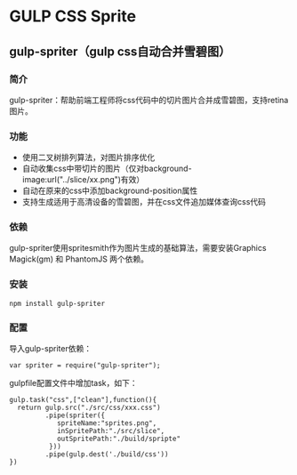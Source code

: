 GULP CSS Sprite
===============

gulp-spriter（gulp css自动合并雪碧图）
---------------------------------------

### 简介
gulp-spriter：帮助前端工程师将css代码中的切片图片合并成雪碧图，支持retina图片。

### 功能
* 使用二叉树排列算法，对图片排序优化
* 自动收集css中带切片的图片（仅对background-image:url("../slice/xx.png")有效）
* 自动在原来的css中添加background-position属性
* 支持生成适用于高清设备的雪碧图，并在css文件追加媒体查询css代码

### 依赖
gulp-spriter使用spritesmith作为图片生成的基础算法，需要安装Graphics Magick(gm) 和 PhantomJS 两个依赖。

### 安装
```
npm install gulp-spriter
```

### 配置
导入gulp-spriter依赖：

```
var spriter = require("gulp-spriter");

```

gulpfile配置文件中增加task，如下：
```
gulp.task("css",["clean"],function(){
  return gulp.src("./src/css/xxx.css")
         .pipe(spriter({
            spriteName:"sprites.png",
            inSpritePath:"./src/slice",
            outSpritePath:"./build/spripte"
          }))
         .pipe(gulp.dest('./build/css'))
})
```

